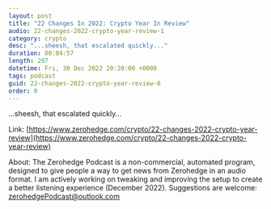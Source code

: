 ```yaml
---
layout: post
title: "22 Changes In 2022: Crypto Year In Review"
audio: 22-changes-2022-crypto-year-review-1
category: crypto
desc: "...sheesh, that escalated quickly..."
duration: 00:04:57
length: 297
datetime: Fri, 30 Dec 2022 20:20:00 +0000
tags: podcast
guid: 22-changes-2022-crypto-year-review-0
order: 0
---
```

...sheesh, that escalated quickly...

Link: [https://www.zerohedge.com/crypto/22-changes-2022-crypto-year-review](https://www.zerohedge.com/crypto/22-changes-2022-crypto-year-review)

About: The Zerohedge Podcast is a non-commercial, automated program, designed to give people a way to get news from Zerohedge in an audio format.  I am actively working on tweaking and improving the setup to create a better listening experience (December 2022).  Suggestions are welcome: [zerohedgePodcast@outlook.com](mailto:zerohedgePodcast@outlook.com)